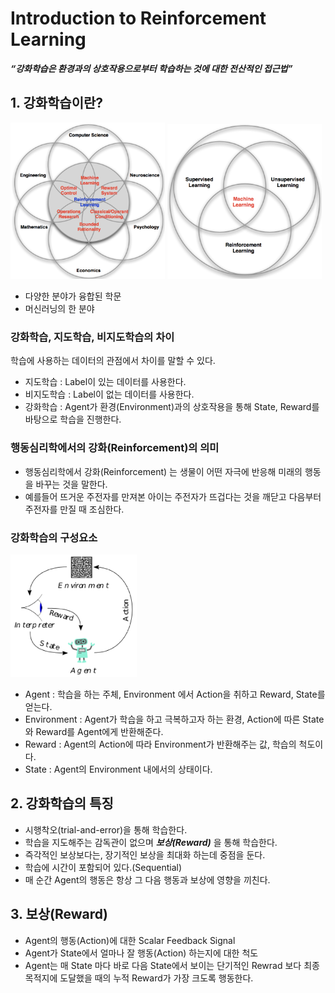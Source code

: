 # Introduction to Reinforcement Learning

***“강화학습은 환경과의 상호작용으로부터 학습하는 것에 대한 전산적인 접근법”***

## **1. 강화학습이란?**

<img src="./Images/1.png" width="49%"/>
<img src="./Images/2.png" width="49%"/>

- 다양한 분야가 융합된 학문
- 머신러닝의 한 분야

### **강화학습, 지도학습, 비지도학습의 차이**
학습에 사용하는 데이터의 관점에서 차이를 말할 수 있다.
- 지도학습 : Label이 있는 데이터를 사용한다.
- 비지도학습 : Label이 없는 데이터를 사용한다.
- 강화학습 : Agent가 환경(Environment)과의 상호작용을 통해 State, Reward를 바탕으로 학습을 진행한다.

### **행동심리학에서의 강화(Reinforcement)의 의미**

- 행동심리학에서 강화(Reinforcement) 는 생물이 어떤 자극에 반응해 미래의 행동을 바꾸는 것을 말한다.
- 예를들어 뜨거운 주전자를 만져본 아이는 주전자가 뜨겁다는 것을 깨닫고 다음부터 주전자를 만질 때 조심한다.

### **강화학습의 구성요소**
<img src="./Images/3.png" width="40%"/>

- Agent : 학습을 하는 주체, Environment 에서 Action을 취하고 Reward, State를 얻는다.
- Environment : Agent가 학습을 하고 극복하고자 하는 환경, Action에 따른 State와 Reward를 Agent에게 반환해준다.
- Reward : Agent의 Action에 따라 Environment가 반환해주는 값, 학습의 척도이다.
- State : Agent의 Environment 내에서의 상태이다.

## **2. 강화학습의 특징**
- 시행착오(trial-and-error)을 통해 학습한다.
- 학습을 지도해주는 감독관이 없으며 ***보상(Reward)*** 을 통해 학습한다.
- 즉각적인 보상보다는, 장기적인 보상을 최대화 하는데 중점을 둔다.
- 학습에 시간이 포함되어 있다.(Sequential)
- 매 순간 Agent의 행동은 항상 그 다음 행동과 보상에 영향을 끼친다.

## **3. 보상(Reward)**
- Agent의 행동(Action)에 대한 Scalar Feedback Signal
- Agent가 State에서 얼마나 잘 행동(Action) 하는지에 대한 척도
- Agent는 매 State 마다 바로 다음 State에서 보이는 단기적인 Rewrad 보다 최종 목적지에 도달했을 때의 누적 Reward가 가장 크도록 행동한다.